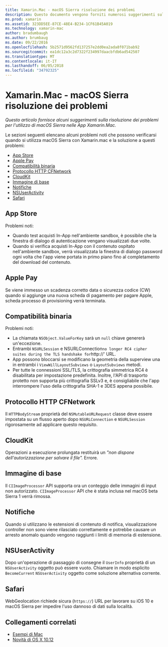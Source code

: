 ```yaml
---
title: Xamarin.Mac - macOS Sierra risoluzione dei problemi
description: Questo documento vengono forniti numerosi suggerimenti sulla risoluzione dei problemi per l'utilizzo di macOS Sierra nelle App Xamarin.Mac. Suggerimenti relativi alla Mac App Store, Apple Pay, la compatibilità binaria, CFNetwork, CloudKit e altro ancora.
ms.prod: xamarin
ms.assetid: 323DD5EE-87CE-48E4-B234-1CF61B45A019
ms.technology: xamarin-mac
author: bradumbaugh
ms.author: brumbaug
ms.date: 09/22/2016
ms.openlocfilehash: 5b2571d9562fd137257e2dd0ea2ada8f071bab92
ms.sourcegitcommit: ea1dc12a3c2d7322f234997daacbfdb6ad542507
ms.translationtype: MT
ms.contentlocale: it-IT
ms.lasthandoff: 06/05/2018
ms.locfileid: "34792325"
---
```

# <a name="xamarinmac---macos-sierra-troubleshooting"></a>Xamarin.Mac - macOS Sierra risoluzione dei problemi

_Questo articolo fornisce alcuni suggerimenti sulla risoluzione dei problemi per l'utilizzo di macOS Sierra nelle App Xamarin.Mac._

Le sezioni seguenti elencano alcuni problemi noti che possono verificarsi quando si utilizza macOS Sierra con Xamarin.mac e la soluzione a questi problemi:

- [App Store](#App-Store)
- [Apple Pay](#Apple-Pay)
- [Compatibilità binaria](#Binary-Compatibility)
- [Protocollo HTTP CFNetwork](#CFNetwork-HTTP-Protocol)
- [CloudKit](#CloudKit)
- [Immagine di base](#CoreImage)
- [Notifiche](#Notifications)
- [NSUserActivity](#NSUserActivity)
- [Safari](#Safari)

<a name="App-Store" />

## <a name="app-store"></a>App Store

Problemi noti:

- Quando test acquisti In-App nell'ambiente sandbox, è possibile che la finestra di dialogo di autenticazione vengano visualizzati due volte.
- Quando si verifica acquisti In-App con il contenuto ospitato nell'ambiente sandbox, verrà visualizzata la finestra di dialogo password ogni volta che l'app viene portata in primo piano fino al completamento del download del contenuto.

<a name="Apple-Pay" />

## <a name="apple-pay"></a>Apple Pay

Se viene immesso un scadenza corretto data o sicurezza codice (CW) quando si aggiunge una nuova scheda di pagamento per pagare Apple, scheda processo di provisioning verrà terminata.

<a name="Binary-Compatibility" />

## <a name="binary-compatibility"></a>Compatibilità binaria

Problemi noti:

- La chiamata `NSObject.ValueForKey` sarà un `null` chiave genererà un'eccezione.
- Entrambi `NSURLSession` e NSURLConnection` no longer RC4 cipher suites during the TLS handshake for `http://' URL.
- App possono bloccarsi se modificano la geometria della superview una in entrambi i `ViewWillLayoutSubviews` o `LayoutSubviews` metodi.
- Per tutte le connessioni SSL/TLS, la crittografia simmetrica RC4 è disabilitata per impostazione predefinita. Inoltre, l'API di trasporto protetto non supporta più crittografia SSLv3 e, è consigliabile che l'app interrompere l'uso della crittografia SHA-1 e 3DES appena possibile.

<a name="CFNetwork-HTTP-Protocol" />

## <a name="cfnetwork-http-protocol"></a>Protocollo HTTP CFNetwork

Il `HTTPBodyStream` proprietà del `NSMutableURLRequest` classe deve essere impostata su un flusso aperto dopo `NSURLConnection` e `NSURLSession` rigorosamente ad applicare questo requisito.

<a name="CloudKit" />

## <a name="cloudkit"></a>CloudKit

Operazioni a esecuzione prolungata restituirà un _"non dispone dell'autorizzazione per salvare il file"._ Errore.

<a name="CoreImage" />

## <a name="core-image"></a>Immagine di base

Il `CIImageProcessor` API supporta ora un conteggio delle immagini di input non autorizzato. `CIImageProcessor` API che è stata inclusa nel macOS beta Sierra 1 verrà rimossa.

<a name="Notifications" />

## <a name="notifications"></a>Notifiche

Quando si utilizzano le estensioni di contenuto di notifica, visualizzazione controller non sono viene rilasciato correttamente e potrebbe causare un arresto anomalo quando vengono raggiunti i limiti di memoria di estensione.

<a name="NSUserActivity" />

## <a name="nsuseractivity"></a>NSUserActivity

Dopo un'operazione di passaggio di consegne il `UserInfo` proprietà di un `NSUserActivity` oggetto può essere vuoto. Chiamare in modo esplicito `BecomeCurrent` `NSUserActivity` oggetto come soluzione alternativa corrente.

<a name="Safari" />

## <a name="safari"></a>Safari

WebGeolocation richiede sicura (`https://`) URL per lavorare su iOS 10 e macOS Sierra per impedire l'uso dannoso di dati sulla località.







## <a name="related-links"></a>Collegamenti correlati

- [Esempi di Mac](https://developer.xamarin.com/samples/mac/)
- [Novità di OS X 10.12](https://developer.apple.com/library/prerelease/content/releasenotes/MacOSX/WhatsNewInOSX/Articles/OSXv10.html#//apple_ref/doc/uid/TP40017145-SW1)

